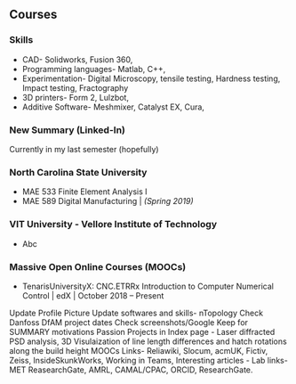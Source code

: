 <!---
No Title
-->

## Courses

### Skills

* CAD- Solidworks, Fusion 360, 
* Programming languages- Matlab, C++, 
* Experimentation- Digital Microscopy, tensile testing, Hardness testing, Impact testing, Fractography
* 3D printers- Form 2, Lulzbot, 
* Additive Software- Meshmixer, Catalyst EX, Cura, 


### New Summary (Linked-In)
Currently in my last semester (hopefully) 

### North Carolina State University 

* MAE 533 Finite Element Analysis I
* MAE 589 Digital Manufacturing
| *(Spring 2019)*

### VIT University - Vellore Institute of Technology

* Abc

### Massive Open Online Courses (MOOCs)

* TenarisUniversityX: CNC.ETRRx Introduction to Computer Numerical Control
| edX
| October 2018 – Present




Update Profile Picture
Update softwares and skills- nTopology
Check Danfoss DfAM project dates
Check screenshots/Google Keep for SUMMARY motivations
Passion Projects in Index page - Laser diffracted PSD analysis, 3D Visulaization of line length differences and hatch rotations along the build height 
MOOCs 
Links- Reliawiki, Slocum, acmUK, Fictiv, Zeiss, InsideSkunkWorks, Working in Teams, Interesting articles
     - Lab links- MET ReasearchGate, AMRL, CAMAL/CPAC, ORCID, ResearchGate. 
 

